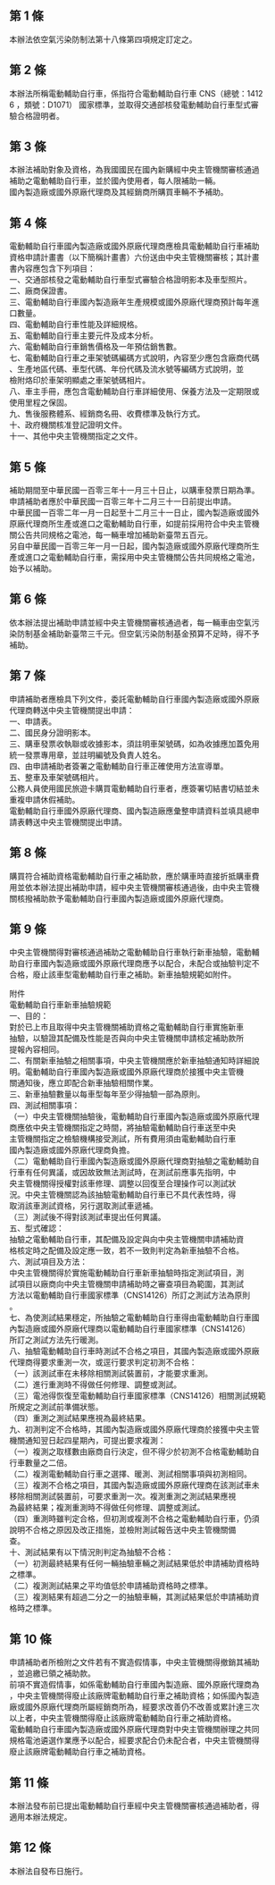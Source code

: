 第 1 條
-------
本辦法依空氣污染防制法第十八條第四項規定訂定之。

第 2 條
-------
本辦法所稱電動輔助自行車，係指符合電動輔助自行車 CNS（總號：1412  
6 ，類號：D1071） 國家標準，並取得交通部核發電動輔助自行車型式審  
驗合格證明者。

第 3 條
-------
本辦法補助對象及資格，為我國國民在國內新購經中央主管機關審核通過  
補助之電動輔助自行車，並於國內使用者，每人限補助一輛。  
國內製造廠或國外原廠代理商及其經銷商所購買車輛不予補助。

第 4 條
-------
電動輔助自行車國內製造廠或國外原廠代理商應檢具電動輔助自行車補助  
資格申請計畫書（以下簡稱計畫書）六份送由中央主管機關審核；其計畫  
書內容應包含下列項目：  
一、交通部核發之電動輔助自行車型式審驗合格證明影本及車型照片。  
二、廠商保證書。  
三、電動輔助自行車國內製造廠年生產規模或國外原廠代理商預計每年進  
    口數量。  
四、電動輔助自行車性能及詳細規格。  
五、電動輔助自行車主要元件及成本分析。  
六、電動輔助自行車銷售價格及一年預估銷售數。  
七、電動輔助自行車之車架號碼編碼方式說明，內容至少應包含廠商代碼  
    、生產地區代碼、車型代碼、年份代碼及流水號等編碼方式說明，並  
    檢附烙印於車架明顯處之車架號碼相片。  
八、車主手冊，應包含電動輔助自行車詳細使用、保養方法及一定期限或  
    使用里程之保固。  
九、售後服務體系、經銷商名冊、收費標準及執行方式。  
十、政府機關核准登記證明文件。  
十一、其他中央主管機關指定之文件。

第 5 條
-------
補助期間至中華民國一百零三年十一月三十日止，以購車發票日期為準。  
申請補助者應於中華民國一百零三年十二月三十一日前提出申請。  
中華民國一百零二年一月一日起至十二月三十一日止，國內製造廠或國外  
原廠代理商所生產或進口之電動輔助自行車，如提前採用符合中央主管機  
關公告共同規格之電池，每一輛車增加補助新臺幣五百元。  
另自中華民國一百零三年一月一日起，國內製造廠或國外原廠代理商所生  
產或進口之電動輔助自行車，需採用中央主管機關公告共同規格之電池，  
始予以補助。

第 6 條
-------
依本辦法提出補助申請並經中央主管機關審核通過者，每一輛車由空氣污  
染防制基金補助新臺幣三千元。但空氣污染防制基金預算不足時，得不予  
補助。

第 7 條
-------
申請補助者應檢具下列文件，委託電動輔助自行車國內製造廠或國外原廠  
代理商轉送中央主管機關提出申請：  
一、申請表。  
二、國民身分證明影本。  
三、購車發票收執聯或收據影本，須註明車架號碼，如為收據應加蓋免用  
    統一發票專用章，並註明編號及負責人姓名。  
四、由申請補助者簽署之電動輔助自行車正確使用方法宣導單。  
五、整車及車架號碼相片。  
公務人員使用國民旅遊卡購買電動輔助自行車者，應簽署切結書切結並未  
重複申請休假補助。  
電動輔助自行車國外原廠代理商、國內製造廠應彙整申請資料並填具總申  
請表轉送中央主管機關提出申請。

第 8 條
-------
購買符合補助資格電動輔助自行車之補助款，應於購車時直接折抵購車費  
用並依本辦法提出補助申請，經中央主管機關審核通過後，由中央主管機  
關核撥補助款予電動輔助自行車國內製造廠或國外原廠代理商。

第 9 條
-------
中央主管機關得對審核通過補助之電動輔助自行車執行新車抽驗，電動輔  
助自行車國內製造廠或國外原廠代理商應予以配合，未配合或抽驗判定不  
合格，廢止該車型電動輔助自行車之補助。新車抽驗規範如附件。  
  
附件  
電動輔助自行車新車抽驗規範  
一、目的：  
    對於已上市且取得中央主管機關補助資格之電動輔助自行車實施新車  
    抽驗，以驗證其配備及性能是否與向中央主管機關申請核定補助款所  
    提報內容相同。  
二、有關新車抽驗之相關事項，中央主管機關應於新車抽驗通知時詳細說  
    明。電動輔助自行車國內製造廠或國外原廠代理商於接獲中央主管機  
    關通知後，應立即配合新車抽驗相關作業。  
三、新車抽驗數量以每車型每年至少得抽驗一部為原則。  
四、測試相關事項：  
（一）中央主管機關抽驗後，電動輔助自行車國內製造廠或國外原廠代理  
      商應依中央主管機關指定之時間，將抽驗電動輔助自行車送至中央  
      主管機關指定之檢驗機構接受測試，所有費用須由電動輔助自行車  
      國內製造廠或國外原廠代理商負擔。  
（二）電動輔助自行車國內製造廠或國外原廠代理商對抽驗之電動輔助自  
      行車有任何異議，或因故致無法測試時，在測試前應事先指明，中  
      央主管機關得授權對該車修理、調整以回復至合理操作可以測試狀  
      況。中央主管機關認為該抽驗電動輔助自行車已不具代表性時，得  
      取消該車測試資格，另行選取測試車遞補。  
（三）測試後不得對該測試車提出任何異議。  
五、型式確認：  
    抽驗之電動輔助自行車，其配備及設定與向中央主管機關申請補助資  
    格核定時之配備及設定應一致，若不一致則判定為新車抽驗不合格。  
六、測試項目及方法：  
    中央主管機關得於實施電動輔助自行車新車抽驗時指定測試項目，測  
    試項目以廠商向中央主管機關申請補助時之審查項目為範圍，其測試  
    方法以電動輔助自行車國家標準（CNS14126）所訂之測試方法為原則  
    。  
七、為使測試結果穩定，所抽驗之電動輔助自行車得由電動輔助自行車國  
    內製造廠或國外原廠代理商以電動輔助自行車國家標準（CNS14126）  
    所訂之測試方法先行暖測。  
八、抽驗電動輔助自行車時測試不合格之項目，其國內製造廠或國外原廠  
    代理商得要求重測一次，或逕行要求判定初測不合格：  
（一）該測試車在未移除相關測試裝置前，才能要求重測。  
（二）進行重測時不得做任何修理、調整或測試。  
（三）電池得恢復至電動輔助自行車國家標準（CNS14126）相關測試規範  
      所規定之測試前準備狀態。  
（四）重測之測試結果應視為最終結果。  
九、初測判定不合格時，其國內製造廠或國外原廠代理商於接獲中央主管  
    機關通知翌日起四星期內，可提出要求複測：  
（一）複測之取樣數由廠商自行決定，但不得少於初測不合格電動輔助自  
      行車數量之二倍。  
（二）複測電動輔助自行車之選擇、暖測、測試相關事項與初測相同。  
（三）複測不合格之項目，其國內製造廠或國外原廠代理商在該測試車未  
      移除相關測試裝置前，可要求重測一次。複測重測之測試結果應視  
      為最終結果；複測重測時不得做任何修理、調整或測試。  
（四）重測時雖判定合格，但初測或複測不合格之電動輔助自行車，仍須  
      說明不合格之原因及改正措施，並檢附測試報告送中央主管機關備  
      查。  
十、測試結果有以下情況則判定為抽驗不合格：  
（一）初測最終結果有任何一輛抽驗車輛之測試結果低於申請補助資格時  
      之標準。  
（二）複測測試結果之平均值低於申請補助資格時之標準。  
（三）複測結果有超過二分之一的抽驗車輛，其測試結果低於申請補助資  
      格時之標準。

第 10 條
--------
申請補助者所檢附之文件若有不實造假情事，中央主管機關得撤銷其補助  
，並追繳已領之補助款。  
前項不實造假情事，如係電動輔助自行車國內製造廠、國外原廠代理商為  
，中央主管機關得廢止該廠牌電動輔助自行車之補助資格；如係國內製造  
廠或國外原廠代理商所屬經銷商所為，經要求改善仍不改善或累計達三次  
以上者，中央主管機關得廢止該廠牌電動輔助自行車之補助資格。  
電動輔助自行車國內製造廠或國外原廠代理商對中央主管機關辦理之共同  
規格電池遴選作業應予以配合，經要求配合仍未配合者，中央主管機關得  
廢止該廠牌電動輔助自行車之補助資格。

第 11 條
--------
本辦法發布前已提出電動輔助自行車經中央主管機關審核通過補助者，得  
適用本辦法規定。

第 12 條
--------
本辦法自發布日施行。

